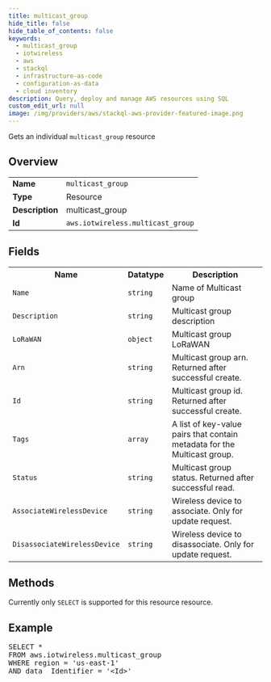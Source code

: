 ```yaml
---
title: multicast_group
hide_title: false
hide_table_of_contents: false
keywords:
  - multicast_group
  - iotwireless
  - aws
  - stackql
  - infrastructure-as-code
  - configuration-as-data
  - cloud inventory
description: Query, deploy and manage AWS resources using SQL
custom_edit_url: null
image: /img/providers/aws/stackql-aws-provider-featured-image.png
---
```

Gets an individual <code>multicast_group</code> resource

## Overview
<table><tbody>
<tr><td><b>Name</b></td><td><code>multicast_group</code></td></tr>
<tr><td><b>Type</b></td><td>Resource</td></tr>
<tr><td><b>Description</b></td><td>multicast_group</td></tr>
<tr><td><b>Id</b></td><td><code>aws.iotwireless.multicast_group</code></td></tr>
</tbody></table>

## Fields
<table><tbody>
<tr><th>Name</th><th>Datatype</th><th>Description</th></tr>
<tr><td><code>Name</code></td><td><code>string</code></td><td>Name of Multicast group</td></tr>
<tr><td><code>Description</code></td><td><code>string</code></td><td>Multicast group description</td></tr>
<tr><td><code>LoRaWAN</code></td><td><code>object</code></td><td>Multicast group LoRaWAN</td></tr>
<tr><td><code>Arn</code></td><td><code>string</code></td><td>Multicast group arn. Returned after successful create.</td></tr>
<tr><td><code>Id</code></td><td><code>string</code></td><td>Multicast group id. Returned after successful create.</td></tr>
<tr><td><code>Tags</code></td><td><code>array</code></td><td>A list of key-value pairs that contain metadata for the Multicast group.</td></tr>
<tr><td><code>Status</code></td><td><code>string</code></td><td>Multicast group status. Returned after successful read.</td></tr>
<tr><td><code>AssociateWirelessDevice</code></td><td><code>string</code></td><td>Wireless device to associate. Only for update request.</td></tr>
<tr><td><code>DisassociateWirelessDevice</code></td><td><code>string</code></td><td>Wireless device to disassociate. Only for update request.</td></tr>

</tbody></table>

## Methods
Currently only <code>SELECT</code> is supported for this resource resource.

## Example
<pre>
SELECT *<br/>FROM aws.iotwireless.multicast_group<br/>WHERE region = 'us-east-1'<br/>AND data__Identifier = '&lt;Id&gt;'
</pre>
